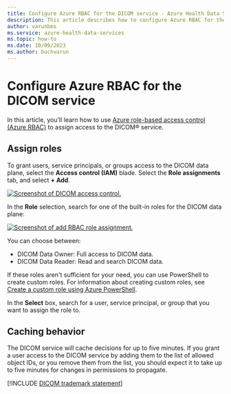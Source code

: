 ```yaml
---
title: Configure Azure RBAC for the DICOM service - Azure Health Data Services
description: This article describes how to configure Azure RBAC for the DICOM service
author: varunbms
ms.service: azure-health-data-services
ms.topic: how-to 
ms.date: 10/09/2023
ms.author: buchvarun
---
```


# Configure Azure RBAC for the DICOM service

In this article, you'll learn how to use [Azure role-based access control (Azure RBAC)](../../role-based-access-control/index.yml) to assign access to the DICOM&reg; service. 

## Assign roles

To grant users, service principals, or groups access to the DICOM data plane, select the **Access control (IAM)** blade. Select the **Role assignments** tab, and select **+ Add**.

[![Screenshot of DICOM access control.](media/dicom-access-control.png)](media/dicom-access-control.png#lightbox)


In the **Role** selection, search for one of the built-in roles for the DICOM data plane:

[![Screenshot of add RBAC role assignment.](media/rbac-add-role-assignment.png)](media/rbac-add-role-assignment.png#lightbox)

You can choose between:

* DICOM Data Owner:  Full access to DICOM data.
* DICOM Data Reader: Read and search DICOM data.

If these roles aren't sufficient for your need, you can use PowerShell to create custom roles. For information about creating custom roles, see [Create a custom role using Azure PowerShell](../../role-based-access-control/tutorial-custom-role-powershell.md).

In the **Select** box, search for a user, service principal, or group that you want to assign the role to.

## Caching behavior

The DICOM service will cache decisions for up to five minutes. If you grant a user access to the DICOM service by adding them to the list of allowed object IDs, or you remove them from the list, you should expect it to take up to five minutes for changes in permissions to propagate.

[!INCLUDE [DICOM trademark statement](../includes/healthcare-apis-dicom-trademark.md)]
